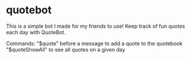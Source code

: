 # quotebot
This is a simple bot I made for my friends to use! 
Keep track of fun quotes each day with QuoteBot.

Commands: 
"$quote" before a message to add a quote to the quotebook 
"$quoteShowAll" to see all quotes on a given day

